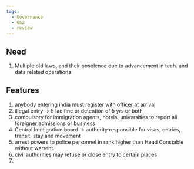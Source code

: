 ```yaml
---
tags:
  - Governance
  - GS2
  - review
---
```

## Need
1. Multiple old laws, and their obsolence due to advancement in tech. and data related operations

## Features
1. anybody entering india must register with officer at arrival
2. illegal entry -> 5 lac fine or detention of 5 yrs or both
3. compulsory for immigration agents, hotels, universities to report all foreigner admissions or business
4. Central Immigration board -> authority responsible for visas, entries, transit, stay and movement 
5. arrest powers to police personnel in rank higher than Head Constable without warrent.
6. civil authorities may refuse or close entry to certain places
7. 